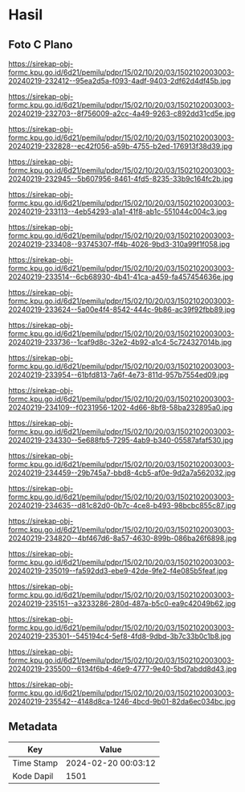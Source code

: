 # Hasil

## Foto C Plano

https://sirekap-obj-formc.kpu.go.id/6d21/pemilu/pdpr/15/02/10/20/03/1502102003003-20240219-232412--95ea2d5a-f093-4adf-9403-2df62d4df45b.jpg

https://sirekap-obj-formc.kpu.go.id/6d21/pemilu/pdpr/15/02/10/20/03/1502102003003-20240219-232703--8f756009-a2cc-4a49-9263-c892dd31cd5e.jpg

https://sirekap-obj-formc.kpu.go.id/6d21/pemilu/pdpr/15/02/10/20/03/1502102003003-20240219-232828--ec42f056-a59b-4755-b2ed-176913f38d39.jpg

https://sirekap-obj-formc.kpu.go.id/6d21/pemilu/pdpr/15/02/10/20/03/1502102003003-20240219-232945--5b607956-8461-4fd5-8235-33b9c164fc2b.jpg

https://sirekap-obj-formc.kpu.go.id/6d21/pemilu/pdpr/15/02/10/20/03/1502102003003-20240219-233113--4eb54293-a1a1-41f8-ab1c-551044c004c3.jpg

https://sirekap-obj-formc.kpu.go.id/6d21/pemilu/pdpr/15/02/10/20/03/1502102003003-20240219-233408--93745307-ff4b-4026-9bd3-310a99f1f058.jpg

https://sirekap-obj-formc.kpu.go.id/6d21/pemilu/pdpr/15/02/10/20/03/1502102003003-20240219-233514--6cb68930-4b41-41ca-a459-fa457454636e.jpg

https://sirekap-obj-formc.kpu.go.id/6d21/pemilu/pdpr/15/02/10/20/03/1502102003003-20240219-233624--5a00e4f4-8542-444c-9b86-ac39f92fbb89.jpg

https://sirekap-obj-formc.kpu.go.id/6d21/pemilu/pdpr/15/02/10/20/03/1502102003003-20240219-233736--1caf9d8c-32e2-4b92-a1c4-5c724327014b.jpg

https://sirekap-obj-formc.kpu.go.id/6d21/pemilu/pdpr/15/02/10/20/03/1502102003003-20240219-233954--61bfd813-7a6f-4e73-811d-957b7554ed09.jpg

https://sirekap-obj-formc.kpu.go.id/6d21/pemilu/pdpr/15/02/10/20/03/1502102003003-20240219-234109--f0231956-1202-4d66-8bf8-58ba232895a0.jpg

https://sirekap-obj-formc.kpu.go.id/6d21/pemilu/pdpr/15/02/10/20/03/1502102003003-20240219-234330--5e688fb5-7295-4ab9-b340-05587afaf530.jpg

https://sirekap-obj-formc.kpu.go.id/6d21/pemilu/pdpr/15/02/10/20/03/1502102003003-20240219-234459--29b745a7-bbd8-4cb5-af0e-9d2a7a562032.jpg

https://sirekap-obj-formc.kpu.go.id/6d21/pemilu/pdpr/15/02/10/20/03/1502102003003-20240219-234635--d81c82d0-0b7c-4ce8-b493-98bcbc855c87.jpg

https://sirekap-obj-formc.kpu.go.id/6d21/pemilu/pdpr/15/02/10/20/03/1502102003003-20240219-234820--4bf467d6-8a57-4630-899b-086ba26f6898.jpg

https://sirekap-obj-formc.kpu.go.id/6d21/pemilu/pdpr/15/02/10/20/03/1502102003003-20240219-235019--fa592dd3-ebe9-42de-9fe2-f4e085b5feaf.jpg

https://sirekap-obj-formc.kpu.go.id/6d21/pemilu/pdpr/15/02/10/20/03/1502102003003-20240219-235151--a3233286-280d-487a-b5c0-ea9c42049b62.jpg

https://sirekap-obj-formc.kpu.go.id/6d21/pemilu/pdpr/15/02/10/20/03/1502102003003-20240219-235301--545194c4-5ef8-4fd8-9dbd-3b7c33b0c1b8.jpg

https://sirekap-obj-formc.kpu.go.id/6d21/pemilu/pdpr/15/02/10/20/03/1502102003003-20240219-235500--6134f6b4-46e9-4777-9e40-5bd7abdd8d43.jpg

https://sirekap-obj-formc.kpu.go.id/6d21/pemilu/pdpr/15/02/10/20/03/1502102003003-20240219-235542--4148d8ca-1246-4bcd-9b01-82da6ec034bc.jpg


## Metadata

| Key        | Value               |
| ---------- | ------------------- |
| Time Stamp | 2024-02-20 00:03:12 |
| Kode Dapil | 1501                |



